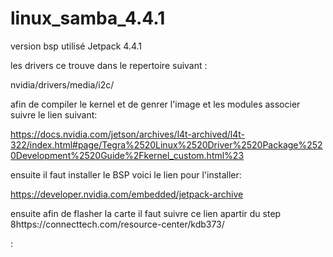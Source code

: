 # linux_samba_4.4.1

version bsp utilisé Jetpack 4.4.1



les drivers ce trouve dans le repertoire suivant : 

nvidia/drivers/media/i2c/





afin de compiler le kernel et de genrer l'image et les modules associer suivre le lien suivant:

https://docs.nvidia.com/jetson/archives/l4t-archived/l4t-322/index.html#page/Tegra%2520Linux%2520Driver%2520Package%2520Development%2520Guide%2Fkernel_custom.html%23

ensuite il faut installer le BSP voici le lien pour l'installer:

https://developer.nvidia.com/embedded/jetpack-archive

ensuite afin de flasher la carte il faut suivre ce lien apartir du step 8https://connecttech.com/resource-center/kdb373/

 :





